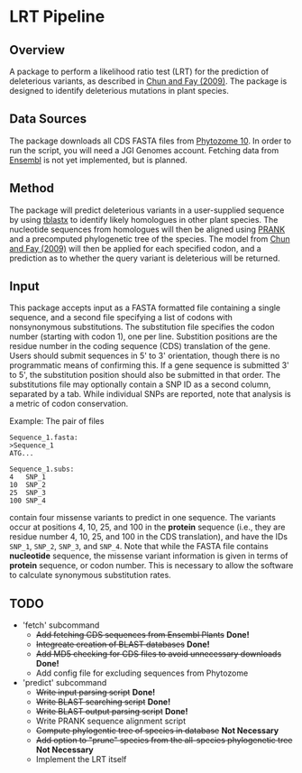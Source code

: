 LRT Pipeline
============

Overview
--------
A package to perform a likelihood ratio test (LRT) for the prediction of
deleterious variants, as described in 
[Chun and Fay (2009)](http://genome.cshlp.org/content/19/9/1553.abstract). The
package is designed to identify deleterious mutations in plant species.

Data Sources
------------
The package downloads all CDS FASTA files from
[Phytozome 10](http://phytozome.jgi.doe.gov/). In order to run the script, you
will need a JGI Genomes account. Fetching data from [Ensembl](http://plants.ensembl.org)
is not yet implemented, but is planned.

Method
------
The package will predict deleterious variants in a user-supplied sequence by
using [tblastx](http://blast.ncbi.nlm.nih.gov/Blast.cgi) to identify likely
homologues in other plant species. The nucleotide sequences from homologues
will then be aligned using [PRANK](http://wasabiapp.org/software/prank/)
and a precomputed phylogenetic tree of the species. The model from 
[Chun and Fay (2009)](http://genome.cshlp.org/content/19/9/1553.abstract) will then
be applied for each specified codon, and a prediction as to whether the query
variant is deleterious will be returned.

Input
-----
This package accepts input as a FASTA formatted file containing a single 
sequence, and a second file specifying a list of codons with nonsynonymous
substitutions. The substitution file specifies the codon number (starting 
with codon 1), one per line. Substition positions are the residue number 
in the coding sequence (CDS) translation of the gene. Users should submit 
sequences in 5' to 3' orientation, though there is no programmatic means of
confirming this. If a gene sequence is submitted 3' to 5', the substitution
position should also be submitted in that order. The substitutions file
may optionally contain a SNP ID as a second column, separated by a tab. While
individual SNPs are reported, note that analysis is a metric of codon
conservation.

Example: The pair of files
```
Sequence_1.fasta:
>Sequence_1
ATG...

Sequence_1.subs:
4   SNP_1
10  SNP_2
25  SNP_3
100 SNP_4
```

contain four missense variants to predict in one sequence. The variants occur
at positions 4, 10, 25, and 100 in the **protein** sequence (i.e., they are
residue number 4, 10, 25, and 100 in the CDS translation), and have the IDs
``SNP_1``, ``SNP_2``, ``SNP_3``, and ``SNP_4``. Note that while
the FASTA file contains **nucleotide** sequence, the missense variant
information is given in terms of **protein** sequence, or codon number. This is
necessary to allow the software to calculate synonymous substitution rates.

TODO
----
* 'fetch' subcommand
    * ~~Add fetching CDS sequences from Ensembl Plants~~ **Done!**
    * ~~Integreate creation of BLAST databases~~ **Done!**
    * ~~Add MD5 checking for CDS files to avoid unnecessary downloads~~ **Done!**
    * Add config file for excluding sequences from Phytozome
* 'predict' subcommand
    * ~~Write input parsing script~~ **Done!**
    * ~~Write BLAST searching script~~ **Done!**
    * ~~Write BLAST output parsing script~~ **Done!**
    * Write PRANK sequence alignment script
    * ~~Compute phylogentic tree of species in database~~ **Not Necessary**
    * ~~Add option to "prune" species from the all-species phylogenetic tree~~ **Not Necessary**
    * Implement the LRT itself
